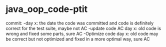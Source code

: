 # java_oop_code-ptit
commit:
-day x: the date the code was committed and code is definitely correct for the test suite, maybe not AC
-update code AC day x: old code is wrong and fixed some parts, sure AC
-Optimize code day x: old code may be correct but not optimized and fixed in a more optimal way, sure AC